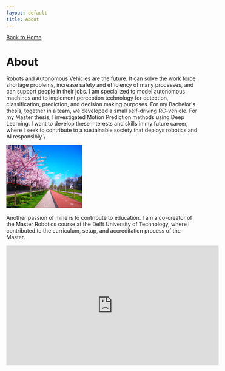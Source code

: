 ```yaml
---
layout: default
title: About
---
```

[Back to Home](./index.md)
# About
Robots and Autonomous Vehicles are the future. It can solve the work force shortage problems, increase safety and efficiency of many processes, and can support people in their jobs. 
I am specialized to model autonomous machines and to implement perception technology for detection, classification, prediction, and decision making purposes. For my Bachelor's thesis, together in a team, we developed a small self-driving RC-vehicle. 
For my Master thesis, I investigated Motion Prediction methods using Deep Learning. I want to develop these interests and skills in my future career, where I seek to contribute to a sustainable society that deploys robotics and AI responsibly.\

<img src="/assets/img/BomenbloeiDelft.jpg" alt="bloeien" width="200"/>

Another passion of mine is to contribute to education. I am a co-creator of the Master Robotics course at the Delft University of Technology, where I contributed to the curriculum, setup, and accreditation process of the Master. 

<iframe width="560" height="315" src="https://www.youtube.com/embed/PjcmfmxbEo4" title="YouTube video player" frameborder="0" allow="accelerometer; autoplay; clipboard-write; encrypted-media; gyroscope; picture-in-picture" allowfullscreen></iframe>
